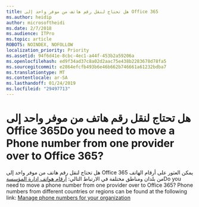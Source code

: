 ```yaml
---
title: هل تحتاج لنقل رقم هاتف من موفر واحد إلى Office 365
ms.author: heidip
author: microsoftheidi
ms.date: 2/7/2018
ms.audience: ITPro
ms.topic: article
ROBOTS: NOINDEX, NOFOLLOW
localization_priority: Priority
ms.assetid: 94f6d41e-8cbc-4ec1-a44f-453b2a59206a
ms.openlocfilehash: ed9f34ad37c8a02d2aac75e438b2283678d78fa5
ms.sourcegitcommit: e2864efcfb493b6e46b662b746661a61232bdba7
ms.translationtype: MT
ms.contentlocale: ar-SA
ms.lasthandoff: 01/24/2019
ms.locfileid: "29497713"
---
```

# <a name="do-you-need-to-move-a-phone-number-from-one-provider-over-to-office-365"></a><span data-ttu-id="c8665-102">هل تحتاج لنقل رقم هاتف من موفر واحد إلى Office 365</span><span class="sxs-lookup"><span data-stu-id="c8665-102">Do you need to move a Phone number from one provider over to Office 365?</span></span>

<span data-ttu-id="c8665-p101">هل تحتاج لنقل رقم هاتف من موفر واحد إلى Office 365 يمكن العثور على أرقام الهاتف من بلدان ومناطق مختلفة في الارتباط التالي: [أرقام هواتف إدارة المؤسسة](https://docs.microsoft.com/SkypeForBusiness/what-are-calling-plans-in-office-365/manage-phone-numbers-for-your-organization/manage-phone-numbers-for-your-organization)</span><span class="sxs-lookup"><span data-stu-id="c8665-p101">Do you need to move a phone number from one provider over to Office 365? Phone numbers from different countries or regions can be found at the following link: [Manage phone numbers for your organization](https://docs.microsoft.com/SkypeForBusiness/what-are-calling-plans-in-office-365/manage-phone-numbers-for-your-organization/manage-phone-numbers-for-your-organization)</span></span>
  

